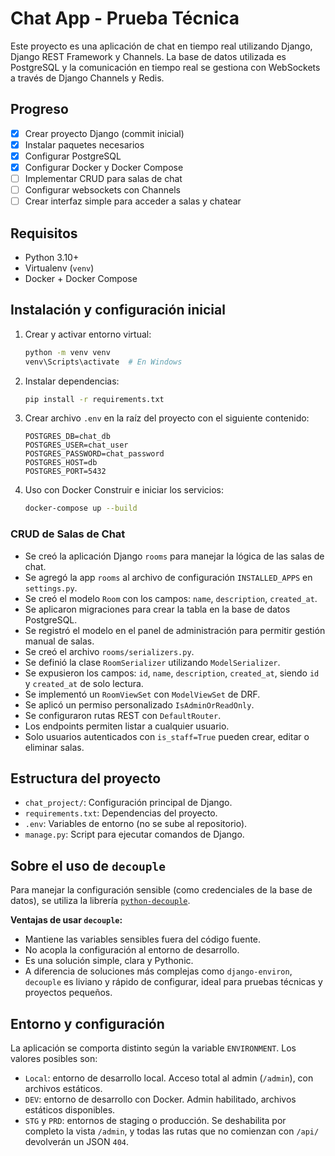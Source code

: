 # Chat App - Prueba Técnica

Este proyecto es una aplicación de chat en tiempo real utilizando Django, Django REST Framework y Channels. La base de datos utilizada es PostgreSQL y la comunicación en tiempo real se gestiona con WebSockets a través de Django Channels y Redis.

## Progreso

- [x] Crear proyecto Django (commit inicial)
- [x] Instalar paquetes necesarios
- [x] Configurar PostgreSQL
- [x] Configurar Docker y Docker Compose
- [ ] Implementar CRUD para salas de chat
- [ ] Configurar websockets con Channels
- [ ] Crear interfaz simple para acceder a salas y chatear

## Requisitos

- Python 3.10+
- Virtualenv (`venv`)
- Docker + Docker Compose

## Instalación y configuración inicial

1. Crear y activar entorno virtual:
   ```bash
   python -m venv venv
   venv\Scripts\activate  # En Windows
   ```

2. Instalar dependencias:
   ```bash
   pip install -r requirements.txt
   ```

3. Crear archivo `.env` en la raíz del proyecto con el siguiente contenido:
   ```env
   POSTGRES_DB=chat_db
   POSTGRES_USER=chat_user
   POSTGRES_PASSWORD=chat_password
   POSTGRES_HOST=db
   POSTGRES_PORT=5432
   ```
4. Uso con Docker
  Construir e iniciar los servicios:
   ```bash
   docker-compose up --build

### CRUD de Salas de Chat

- Se creó la aplicación Django `rooms` para manejar la lógica de las salas de chat.
- Se agregó la app `rooms` al archivo de configuración `INSTALLED_APPS` en `settings.py`.
- Se creó el modelo `Room` con los campos: `name`, `description`, `created_at`.
- Se aplicaron migraciones para crear la tabla en la base de datos PostgreSQL.
- Se registró el modelo en el panel de administración para permitir gestión manual de salas.
- Se creó el archivo `rooms/serializers.py`.
- Se definió la clase `RoomSerializer` utilizando `ModelSerializer`.
- Se expusieron los campos: `id`, `name`, `description`, `created_at`, siendo `id` y `created_at` de solo lectura.
- Se implementó un `RoomViewSet` con `ModelViewSet` de DRF.
- Se aplicó un permiso personalizado `IsAdminOrReadOnly`.
- Se configuraron rutas REST con `DefaultRouter`.
- Los endpoints permiten listar a cualquier usuario.
- Solo usuarios autenticados con `is_staff=True` pueden crear, editar o eliminar salas.

## Estructura del proyecto

- `chat_project/`: Configuración principal de Django.
- `requirements.txt`: Dependencias del proyecto.
- `.env`: Variables de entorno (no se sube al repositorio).
- `manage.py`: Script para ejecutar comandos de Django.

## Sobre el uso de `decouple`

Para manejar la configuración sensible (como credenciales de la base de datos), se utiliza la librería [`python-decouple`](https://github.com/henriquebastos/python-decouple).

**Ventajas de usar `decouple`:**

- Mantiene las variables sensibles fuera del código fuente.
- No acopla la configuración al entorno de desarrollo.
- Es una solución simple, clara y Pythonic.
- A diferencia de soluciones más complejas como `django-environ`, `decouple` es liviano y rápido de configurar, ideal para pruebas técnicas y proyectos pequeños.

## Entorno y configuración

La aplicación se comporta distinto según la variable `ENVIRONMENT`. Los valores posibles son:

- `Local`: entorno de desarrollo local. Acceso total al admin (`/admin`), con archivos estáticos.
- `DEV`: entorno de desarrollo con Docker. Admin habilitado, archivos estáticos disponibles.
- `STG` y `PRD`: entornos de staging o producción. Se deshabilita por completo la vista `/admin`, y todas las rutas que no comienzan con `/api/` devolverán un JSON `404`.